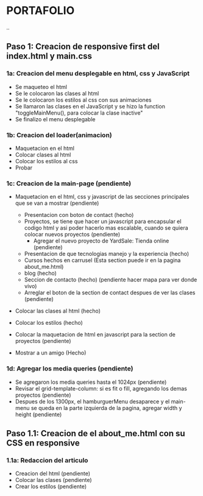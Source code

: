 # PORTAFOLIO

..

## Paso 1: Creacion de responsive first del index.html y main.css

### 1a: Creacion del menu desplegable en html, css y JavaScript

- Se maqueteo el html
- Se le colocaron las clases al html
- Se le colocaron los estilos al css con sus animaciones
- Se llamaron las clases en el JavaScript y se hizo la function "toggleMainMenu(), para colocar la clase inactive"
- Se finalizo el menu desplegable

### 1b: Creacion del loader(animacion)

- Maquetacion en el html
- Colocar clases al html
- Colocar los estilos al css
- Probar

### 1c: Creacion de la main-page (pendiente)

- Maquetacion en el html, css y javascript de las secciones principales que se van a mostrar (pendiente)
    - Presentacion con boton de contact (hecho)
    - Proyectos, se tiene que hacer un javascript para encapsular el codigo html y asi poder hacerlo mas escalable, cuando se quiera colocar nuevos proyectos (pendiente)
        - Agregar el nuevo proyecto de YardSale: Tienda online (pendiente)
    - Presentacion de que tecnologias manejo y la experiencia (hecho)
    - Cursos hechos en carrusel (Esta section puede ir en la pagina about_me.html)
    - blog (hecho)
    - Seccion de contacto (hecho) (pendiente hacer mapa para ver donde vivo)
    - Arreglar el boton de la section de contact despues de ver las clases (pendiente)

- Colocar las clases al html (hecho)
- Colocar los estilos (hecho)
- Colocar la maquetacion de html en javascript para la section de proyectos (pendiente)
- Mostrar a un amigo (Hecho)

### 1d: Agregar los media queries (pendiente)

- Se agregaron los media queries hasta el 1024px (pendiente)
- Revisar el grid-template-column: si es fit o fill, agregando los demas proyectos (pendiente)
- Despues de los 1300px, el hamburguerMenu desaparece y el main-menu se queda en la parte izquierda de la pagina, agregar width y height (pendiente)

## Paso 1.1: Creacion de el about_me.html con su CSS en responsive

### 1.1a: Redaccion del articulo 
- Creacion del html (pendiente)
- Colocar las clases (pendiente)
- Crear los estilos (pendiente)

